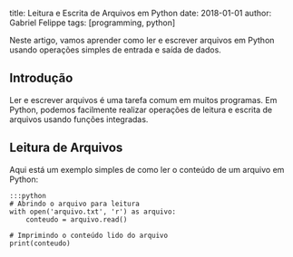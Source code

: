 title: Leitura e Escrita de Arquivos em Python
date: 2018-01-01
author: Gabriel Felippe
tags: [programming, python]

Neste artigo, vamos aprender como ler e escrever arquivos em Python usando operações simples de entrada e saída de dados.

## Introdução

Ler e escrever arquivos é uma tarefa comum em muitos programas. Em Python, podemos facilmente realizar operações de leitura e escrita de arquivos usando funções integradas.

## Leitura de Arquivos

Aqui está um exemplo simples de como ler o conteúdo de um arquivo em Python:

    :::python
    # Abrindo o arquivo para leitura
    with open('arquivo.txt', 'r') as arquivo:
        conteudo = arquivo.read()

    # Imprimindo o conteúdo lido do arquivo
    print(conteudo)